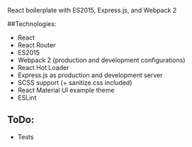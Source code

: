 React boilerplate with ES2015, Express.js, and Webpack 2

##Technologies:

- React
- React Router
- ES2015
- Webpack 2 (production and development configurations)
- React Hot Loader
- Express.js as production and development server
- SCSS support (+ sanitize.css included)
- React Material UI example theme
- ESLint

## ToDo:
- Tests